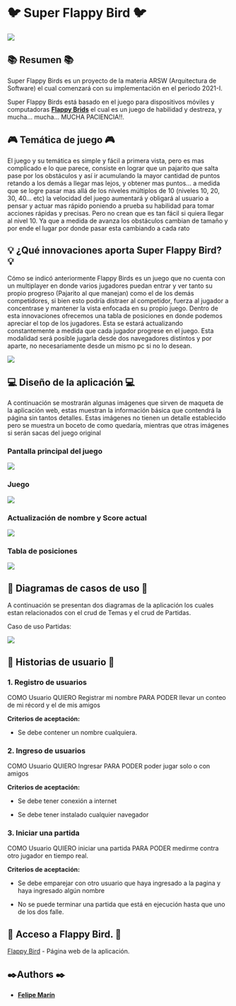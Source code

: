 # 🐦 Super Flappy Bird 🐦
![](img/Titulo.PNG)

## 📚 Resumen 📚

Super Flappy Birds es un proyecto de la materia ARSW (Arquitectura de Software) el cual comenzará con su implementación en el periodo 2021-I.

Super Flappy Birds  está basado en el juego para dispositivos móviles y computadoras  **[Flappy Brids](https://flappybird.io/)** el cual es un juego de habilidad y destreza, y mucha... mucha... MUCHA PACIENCIA!!. 

## 🎮 Temática de juego 🎮

El juego y su temática es simple y fácil a primera vista, pero es mas complicado e lo que parece, consiste en lograr que un pajarito que salta pase por los obstáculos y así ir acumulando la mayor cantidad de puntos retando a los demás a llegar mas lejos, y obtener mas puntos... a medida que se  logre pasar mas allá de los niveles múltiplos de 10 (niveles 10, 20, 30, 40... etc) la velocidad del juego aumentará y obligará al usuario a pensar y actuar mas rápido poniendo a prueba su  habilidad para tomar acciones rápidas y precisas. Pero no crean que es tan fácil si quiera llegar al nivel 10. Ya que a medida de avanza los obstáculos cambian de tamaño y por ende el lugar por donde pasar esta cambiando a cada rato

## **💡 ¿Qué innovaciones aporta Super Flappy Bird? 💡**

Cómo se indicó anteriormente Flappy Birds es un juego que no cuenta con un multiplayer en donde varios  jugadores puedan entrar y ver tanto su propio progreso (Pajarito al que manejan) como el de los demás competidores, si bien esto podría distraer al competidor, fuerza al jugador a concentrase y mantener la vista enfocada en su propio juego.
Dentro de esta innovaciones ofrecemos una tabla de posiciones en donde podemos apreciar el top de los jugadores. Esta se estará actualizando constantemente a medida que cada jugador progrese en el juego.
Esta modalidad será posible jugarla desde dos navegadores distintos y por aparte, no necesariamente desde un mismo pc si no lo desean.

![](img/Navegadores.PNG)

##  💻 Diseño de la aplicación 💻

A continuación se mostrarán algunas imágenes que sirven de maqueta de la aplicación web, estas muestran la información básica que contendrá la página sin tantos detalles.
Estas imágenes no tienen un detalle establecido pero se muestra un boceto de como quedaría, mientras que otras imágenes si serán sacas del juego original

### Pantalla principal del juego
![](img/Flappy.PNG)

### Juego
![](img/Juego.PNG)

### Actualización de nombre  y Score actual
![](img/Nombre.PNG)

### Tabla de posiciones
![](img/Tabla.PNG)


## 📐 Diagramas de casos de uso 📐

A continuación se presentan dos diagramas de la aplicación los cuales estan relacionados con el crud de Temas y el crud de Partidas.

Caso de uso Partidas:

![](img/Diagrama.PNG)



## 🧾 Historias de usuario 🧾


### 1. Registro de usuarios

COMO Usuario QUIERO Registrar mi nombre PARA PODER llevar un conteo de mi récord y el de mis amigos

**Criterios de aceptación:**

-  Se debe contener un nombre cualquiera.

### 2. Ingreso de usuarios

COMO Usuario QUIERO Ingresar PARA PODER poder jugar solo o con amigos

**Criterios de aceptación:**

-  Se debe tener conexión a internet 

-  Se debe tener instalado cualquier navegador


### 3. Iniciar una partida

COMO Usuario QUIERO iniciar una partida PARA PODER medirme contra otro jugador en tiempo real.

**Criterios de aceptación:**

-  Se debe emparejar con otro usuario que haya ingresado a la pagina y haya ingresado algún nombre

- No se puede terminar una partida que está en ejecución hasta que uno de los dos falle.


## 🔗 Acceso a Flappy Bird. 🔗

[Flappy Bird](https://flappybird.io/) - Página web de la aplicación.

## ✒️Authors ✒️

* [**Felipe Marín** ](https://github.com/PhillipMarin117)